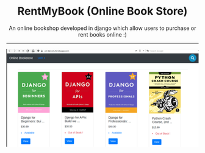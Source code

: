 <div align="center">



# RentMyBook (Online Book Store)
<p>An online bookshop developed in django which allow users to purchase or rent books online :) </p>
  <hr>
<img src="https://github.com/YashMarmat/Pages-App-django/blob/master/templates/dj-ecom-bstore-pic2.png?raw=true">

<p id ="top" align="center">
  <img src="" width="90%">
</p>


</div>
